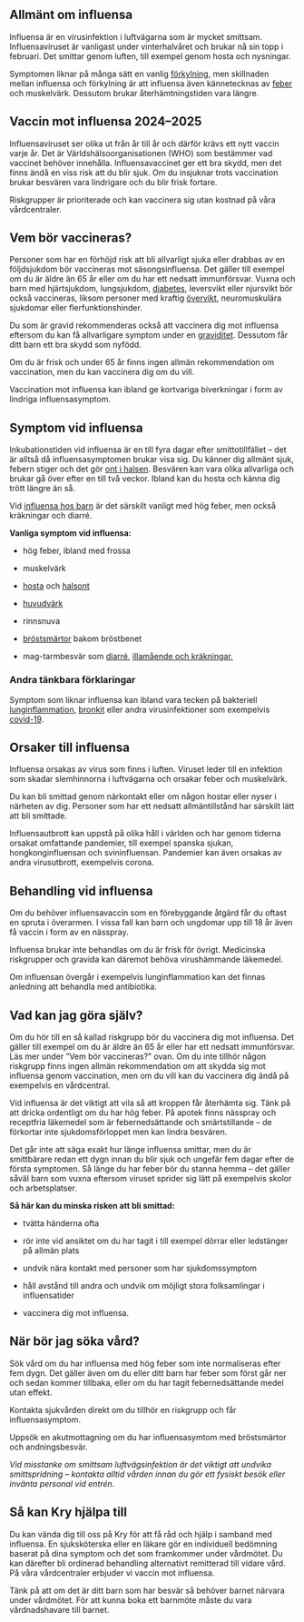 Allmänt om influensa
--------------------

Influensa är en virusinfektion i luftvägarna som är mycket smittsam. Influensaviruset är vanligast under vinterhalvåret och brukar nå sin topp i februari. Det smittar genom luften, till exempel genom hosta och nysningar.

Symptomen liknar på många sätt en vanlig [förkylning](https://www.kry.se/fakta/infektioner/forkylning/ "forkylning"), men skillnaden mellan influensa och förkylning är att influensa även kännetecknas av [feber](https://www.kry.se/fakta/infektioner/feber/ "feber") och muskelvärk. Dessutom brukar återhämtningstiden vara längre.

Vaccin mot influensa 2024–2025
------------------------------

Influensaviruset ser olika ut från år till år och därför krävs ett nytt vaccin varje år. Det är Världshälsoorganisationen (WHO) som bestämmer vad vaccinet behöver innehålla. Influensavaccinet ger ett bra skydd, men det finns ändå en viss risk att du blir sjuk. Om du insjuknar trots vaccination brukar besvären vara lindrigare och du blir frisk fortare.

Riskgrupper är prioriterade och kan vaccinera sig utan kostnad på våra vårdcentraler.

Vem bör vaccineras?
-------------------

Personer som har en förhöjd risk att bli allvarligt sjuka eller drabbas av en följdsjukdom bör vaccineras mot säsongsinfluensa. Det gäller till exempel om du är äldre än 65 år eller om du har ett nedsatt immunförsvar. Vuxna och barn med hjärtsjukdom, lungsjukdom, [diabetes](https://www.kry.se/fakta/hormonella-sjukdomar/diabetes/ "diabetes"), leversvikt eller njursvikt bör också vaccineras, liksom personer med kraftig [övervikt](https://www.kry.se/fakta/ovrigt/overvikt-och-fetma/ "overvikt"), neuromuskulära sjukdomar eller flerfunktionshinder.

Du som är gravid rekommenderas också att vaccinera dig mot influensa eftersom du kan få allvarligare symptom under en [graviditet](https://www.kry.se/fakta/ovrigt/overvikt-och-fetma/ "graviditet"). Dessutom får ditt barn ett bra skydd som nyfödd.

Om du är frisk och under 65 år finns ingen allmän rekommendation om vaccination, men du kan vaccinera dig om du vill.

Vaccination mot influensa kan ibland ge kortvariga biverkningar i form av lindriga influensasymptom.

Symptom vid influensa
---------------------

Inkubationstiden vid influensa är en till fyra dagar efter smittotillfället – det är alltså då influensasymptomen brukar visa sig. Du känner dig allmänt sjuk, febern stiger och det gör [ont i halsen](https://www.kry.se/fakta/oron-nasa-hals/halsont/ "ont-i-halsen"). Besvären kan vara olika allvarliga och brukar gå över efter en till två veckor. Ibland kan du hosta och känna dig trött längre än så.

Vid [influensa hos barn](https://www.kry.se/fakta/barnsjukdomar/influensa-hos-barn/ "influensa-hos-barn") är det särskilt vanligt med hög feber, men också kräkningar och diarré.

**Vanliga symptom vid influensa:**

*   hög feber, ibland med frossa
    
*   muskelvärk
    
*   [hosta](https://www.kry.se/fakta/infektioner/hosta/ "hosta") och [halsont](https://www.kry.se/fakta/oron-nasa-hals/halsont/ "halsont")
    
*   [huvudvärk](https://www.kry.se/fakta/smarta-och-vark/huvudvark/ "huvudvark")
    
*   rinnsnuva
    
*   [bröstsmärtor](https://www.kry.se/fakta/smarta-och-vark/ont-i-brostet/ "brostsmartor") bakom bröstbenet
    
*   mag-tarmbesvär som [diarré](https://www.kry.se/fakta/mage-och-tarm/diarre/ "diarre"), [illamående och kräkningar.](https://www.kry.se/fakta/mage-och-tarm/illamaende/ "illamaende-och-krakningar")
    

### **Andra tänkbara förklaringar**

Symptom som liknar influensa kan ibland vara tecken på bakteriell [lunginflammation](https://www.kry.se/fakta/lungsjukdomar/lunginflammation/ "lunginflammation"), [bronkit](https://www.kry.se/fakta/lungsjukdomar/bronkit/ "bronkit") eller andra virusinfektioner som exempelvis [covid-19](https://www.kry.se/fakta/infektioner/coronavirus/ "covid-19").

Orsaker till influensa
----------------------

Influensa orsakas av virus som finns i luften. Viruset leder till en infektion som skadar slemhinnorna i luftvägarna och orsakar feber och muskelvärk.

Du kan bli smittad genom närkontakt eller om någon hostar eller nyser i närheten av dig. Personer som har ett nedsatt allmäntillstånd har särskilt lätt att bli smittade.

Influensautbrott kan uppstå på olika håll i världen och har genom tiderna orsakat omfattande pandemier, till exempel spanska sjukan, hongkonginfluensan och svininfluensan. Pandemier kan även orsakas av andra virusutbrott, exempelvis corona.

Behandling vid influensa
------------------------

Om du behöver influensavaccin som en förebyggande åtgärd får du oftast en spruta i överarmen. I vissa fall kan barn och ungdomar upp till 18 år även få vaccin i form av en nässpray.

Influensa brukar inte behandlas om du är frisk för övrigt. Medicinska riskgrupper och gravida kan däremot behöva virushämmande läkemedel.

Om influensan övergår i exempelvis lunginflammation kan det finnas anledning att behandla med antibiotika.

Vad kan jag göra själv?
-----------------------

Om du hör till en så kallad riskgrupp bör du vaccinera dig mot influensa. Det gäller till exempel om du är äldre än 65 år eller har ett nedsatt immunförsvar. Läs mer under ”Vem bör vaccineras?” ovan. Om du inte tillhör någon riskgrupp finns ingen allmän rekommendation om att skydda sig mot influensa genom vaccination, men om du vill kan du vaccinera dig ändå på exempelvis en vårdcentral.

Vid influensa är det viktigt att vila så att kroppen får återhämta sig. Tänk på att dricka ordentligt om du har hög feber. På apotek finns nässpray och receptfria läkemedel som är febernedsättande och smärtstillande – de förkortar inte sjukdomsförloppet men kan lindra besvären.

Det går inte att säga exakt hur länge influensa smittar, men du är smittbärare redan ett dygn innan du blir sjuk och ungefär fem dagar efter de första symptomen. Så länge du har feber bör du stanna hemma – det gäller såväl barn som vuxna eftersom viruset sprider sig lätt på exempelvis skolor och arbetsplatser.

**Så här kan du minska risken att bli smittad:**

*   tvätta händerna ofta
    
*   rör inte vid ansiktet om du har tagit i till exempel dörrar eller ledstänger på allmän plats
    
*   undvik nära kontakt med personer som har sjukdomssymptom
    
*   håll avstånd till andra och undvik om möjligt stora folksamlingar i influensatider
    
*   vaccinera dig mot influensa.
    

När bör jag söka vård?
----------------------

Sök vård om du har influensa med hög feber som inte normaliseras efter fem dygn. Det gäller även om du eller ditt barn har feber som först går ner och sedan kommer tillbaka, eller om du har tagit febernedsättande medel utan effekt.

Kontakta sjukvården direkt om du tillhör en riskgrupp och får influensasymptom.

Uppsök en akutmottagning om du har influensasymtom med bröstsmärtor och andningsbesvär.

_Vid misstanke om smittsam luftvägsinfektion är det viktigt att undvika smittspridning – kontakta alltid vården innan du gör ett fysiskt besök eller invänta personal vid entrén._

Så kan Kry hjälpa till
----------------------

Du kan vända dig till oss på Kry för att få råd och hjälp i samband med influensa. En sjuksköterska eller en läkare gör en individuell bedömning baserat på dina symptom och det som framkommer under vårdmötet. Du kan därefter bli ordinerad behandling alternativt remitterad till vidare vård. På våra vårdcentraler erbjuder vi vaccin mot influensa.

Tänk på att om det är ditt barn som har besvär så behöver barnet närvara under vårdmötet. För att kunna boka ett barnmöte måste du vara vårdnadshavare till barnet.